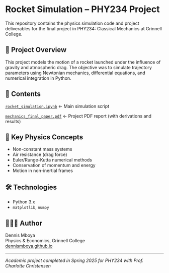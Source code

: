 # Rocket Simulation – PHY234 Project

This repository contains the physics simulation code and project deliverables for the final project in PHY234: Classical Mechanics at Grinnell College.

## 🚀 Project Overview

This project models the motion of a rocket launched under the influence of gravity and atmospheric drag. The objective was to simulate trajectory parameters using Newtonian mechanics, differential equations, and numerical integration in Python.

## 📂 Contents

[`rocket_simulation.ipynb`](./report/rocket_simulation.ipynb) ← Main simulation script

[`mechanics_final_paper.pdf`](./report/mechanics_final_paper.pdf) ← Project PDF report (with derivations and results)

## 🧪 Key Physics Concepts

- Non-constant mass systems
- Air resistance (drag force)
- Euler/Runge-Kutta numerical methods
- Conservation of momentum and energy
- Motion in non-inertial frames

## 🛠️ Technologies

- Python 3.x
- `matplotlib`, `numpy`

## 👨🏽‍🔬 Author

Dennis Mboya  
Physics & Economics, Grinnell College  
[dennismboya.github.io](https://github.com/dennismboya)

---

*Academic project completed in Spring 2025 for PHY234 with Prof. Charlotte Christensen*


